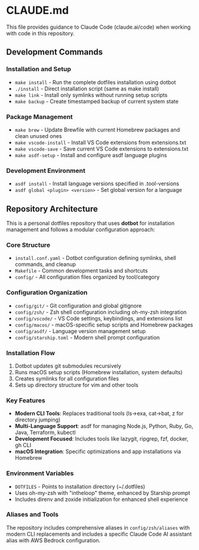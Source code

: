 # CLAUDE.md

This file provides guidance to Claude Code (claude.ai/code) when working with code in this repository.

## Development Commands

### Installation and Setup
- `make install` - Run the complete dotfiles installation using dotbot
- `./install` - Direct installation script (same as make install)
- `make link` - Install only symlinks without running setup scripts
- `make backup` - Create timestamped backup of current system state

### Package Management
- `make brew` - Update Brewfile with current Homebrew packages and clean unused ones
- `make vscode-install` - Install VS Code extensions from extensions.txt
- `make vscode-save` - Save current VS Code extensions to extensions.txt
- `make asdf-setup` - Install and configure asdf language plugins

### Development Environment
- `asdf install` - Install language versions specified in .tool-versions
- `asdf global <plugin> <version>` - Set global version for a language

## Repository Architecture

This is a personal dotfiles repository that uses **dotbot** for installation management and follows a modular configuration approach:

### Core Structure
- `install.conf.yaml` - Dotbot configuration defining symlinks, shell commands, and cleanup
- `Makefile` - Common development tasks and shortcuts
- `config/` - All configuration files organized by tool/category

### Configuration Organization
- `config/git/` - Git configuration and global gitignore
- `config/zsh/` - Zsh shell configuration including oh-my-zsh integration
- `config/vscode/` - VS Code settings, keybindings, and extensions list
- `config/macos/` - macOS-specific setup scripts and Homebrew packages
- `config/asdf/` - Language version management setup
- `config/starship.toml` - Modern shell prompt configuration

### Installation Flow
1. Dotbot updates git submodules recursively
2. Runs macOS setup scripts (Homebrew installation, system defaults)
3. Creates symlinks for all configuration files
4. Sets up directory structure for vim and other tools

### Key Features
- **Modern CLI Tools**: Replaces traditional tools (ls→exa, cat→bat, z for directory jumping)
- **Multi-Language Support**: asdf for managing Node.js, Python, Ruby, Go, Java, Terraform, kubectl
- **Development Focused**: Includes tools like lazygit, ripgrep, fzf, docker, gh CLI
- **macOS Integration**: Specific optimizations and app installations via Homebrew

### Environment Variables
- `DOTFILES` - Points to installation directory (~/.dotfiles)
- Uses oh-my-zsh with "intheloop" theme, enhanced by Starship prompt
- Includes direnv and zoxide initialization for enhanced shell experience

### Aliases and Tools
The repository includes comprehensive aliases in `config/zsh/aliases` with modern CLI replacements and includes a specific Claude Code AI assistant alias with AWS Bedrock configuration.